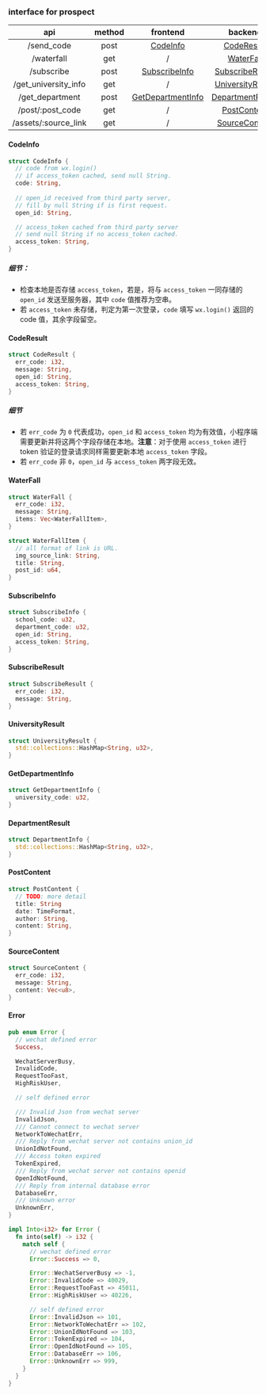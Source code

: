 ### interface for prospect
|api|method|frontend|backend|
|:---:|:---:|:---:|:---:|
|/send_code|post|[CodeInfo](#CodeInfo)|[CodeResult](#CodeResult)|
|/waterfall|get|/|[WaterFall](#WaterFall)|
|/subscribe|post|[SubscribeInfo](#SubscribeInfo)|[SubscribeResult](#SubscribeResult)|
|/get_university_info|get|/|[UniversityResult](#UniversityResult)|
|/get_department|post|[GetDepartmentInfo](#GetDepartmentInfo)|[DepartmentResult](#DepartmentInfo)|
|/post/:post_code|get|/|[PostContent](#PostContent)|
|/assets/:source_link|get|/|[SourceContent](#SourceContent)|

#### CodeInfo
``` rust
struct CodeInfo {
  // code from wx.login()
  // if access_token cached, send null String.
  code: String,
    
  // open_id received from third party server,
  // fill by null String if is first request.
  open_id: String,

  // access_token cached from third party server
  // send null String if no access_token cached.
  access_token: String,
}
```

##### 细节：

- 检查本地是否存储 `access_token`，若是，将与 `access_token` 一同存储的 `open_id` 发送至服务器，其中 `code` 值推荐为空串。
- 若 `access_token` 未存储，判定为第一次登录，`code` 填写 `wx.login()` 返回的 code 值，其余字段留空。

#### CodeResult

``` rust
struct CodeResult {
  err_code: i32,
  message: String,
  open_id: String,
  access_token: String,
}
```

##### 细节

- 若 `err_code` 为 `0` 代表成功，`open_id` 和 `access_token` 均为有效值，小程序端需要更新并将这两个字段存储在本地。**注意**：对于使用 `access_token` 进行 token 验证的登录请求同样需要更新本地 `access_token` 字段。
- 若 `err_code` 非 `0`，`open_id` 与 `access_token` 两字段无效。

#### WaterFall

``` rust
struct WaterFall {
  err_code: i32,
  message: String,
  items: Vec<WaterFallItem>,
}

struct WaterFallItem {
  // all format of link is URL.
  img_source_link: String,
  title: String,
  post_id: u64,
}
```

#### SubscribeInfo
``` rust
struct SubscribeInfo {
  school_code: u32,
  department_code: u32,
  open_id: String,
  access_token: String,
}
```

#### SubscribeResult
``` rust
struct SubscribeResult {
  err_code: i32,
  message: String,
}
```
#### UniversityResult
``` rust
struct UniversityResult {
  std::collections::HashMap<String, u32>,
}
```

#### GetDepartmentInfo
``` rust
struct GetDepartmentInfo {
  university_code: u32,
}
```

#### DepartmentResult
``` rust
struct DepartmentInfo {
  std::collections::HashMap<String, u32>,
}
```

#### PostContent
``` rust
struct PostContent {
  // TODO: more detail
  title: String
  date: TimeFormat,
  author: String,
  content: String,
}
```

#### SourceContent
``` rust
struct SourceContent {
  err_code: i32,
  message: String,
  content: Vec<u8>,
}
```



#### Error

``` rust
pub enum Error {
  // wechat defined error
  Success,

  WechatServerBusy,
  InvalidCode,
  RequestTooFast,
  HighRiskUser,

  // self defined error

  /// Invalid Json from wechat server
  InvalidJson,
  /// Cannot connect to wechat server
  NetworkToWechatErr,
  /// Reply from wechat server not contains union_id
  UnionIdNotFound,
  /// Access token expired
  TokenExpired,
  /// Reply from wechat server not contains openid
  OpenIdNotFound,
  /// Reply from internal database error
  DatabaseErr,
  /// Unknown error
  UnknownErr,
}

impl Into<i32> for Error {
  fn into(self) -> i32 {
    match self {
      // wechat defined error
      Error::Success => 0,

      Error::WechatServerBusy => -1,
      Error::InvalidCode => 40029,
      Error::RequestTooFast => 45011,
      Error::HighRiskUser => 40226,

      // self defined error
      Error::InvalidJson => 101,
      Error::NetworkToWechatErr => 102,
      Error::UnionIdNotFound => 103,
      Error::TokenExpired => 104,
      Error::OpenIdNotFound => 105,
      Error::DatabaseErr => 106,
      Error::UnknownErr => 999,
    }
  }
}
```

